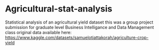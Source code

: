 # Agricultural-stat-analysis
Statistical analysis of an agricultural yield dataset
this was a group project submission for graduate level Business Intelligance and Data Management class
original data available here: https://www.kaggle.com/datasets/samuelotiattakorah/agriculture-crop-yield
